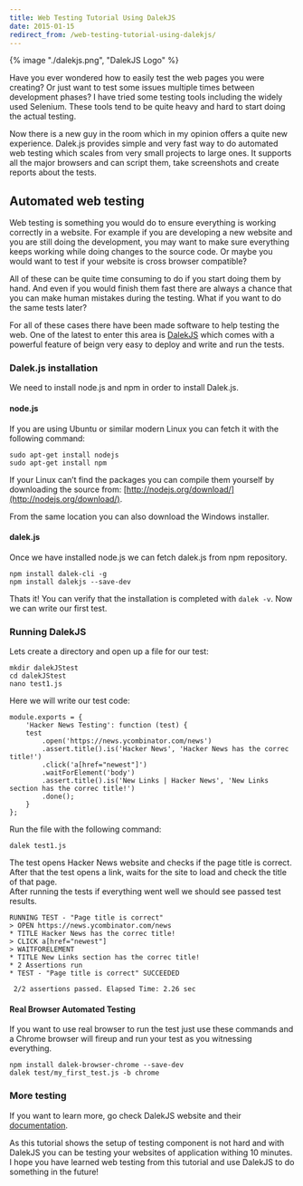 ```yaml
---
title: Web Testing Tutorial Using DalekJS
date: 2015-01-15
redirect_from: /web-testing-tutorial-using-dalekjs/
---
```


{% image "./dalekjs.png", "DalekJS Logo" %}

Have you ever wondered how to easily test the web pages you were creating? Or just want to test some issues multiple times between development phases? I have tried some testing tools including the widely used Selenium. These tools tend to be quite heavy and hard to start doing the actual testing.

Now there is a new guy in the room which in my opinion offers a quite new experience. Dalek.js provides simple and very fast way to do automated web testing which scales from very small projects to large ones. It supports all the major browsers and can script them, take screenshots and create reports about the tests.

Automated web testing
---------------------

Web testing is something you would do to ensure everything is working correctly in a website. For example if you are developing a new website and you are still doing the development, you may want to make sure everything keeps working while doing changes to the source code. Or maybe you would want to test if your website is cross browser compatible?

All of these can be quite time consuming to do if you start doing them by hand. And even if you would finish them fast there are always a chance that you can make human mistakes during the testing. What if you want to do the same tests later?

For all of these cases there have been made software to help testing the web. One of the latest to enter this area is [DalekJS](http://dalekjs.com/) which comes with a powerful feature of beign very easy to deploy and write and run the tests.

### Dalek.js installation

We need to install node.js and npm in order to install Dalek.js.

#### node.js

If you are using Ubuntu or similar modern Linux you can fetch it with the following command:

```
sudo apt-get install nodejs
sudo apt-get install npm
```

If your Linux can’t find the packages you can compile them yourself by downloading the source from: [http://nodejs.org/download/](http://nodejs.org/download/).

From the same location you can also download the Windows installer.

#### dalek.js

Once we have installed node.js we can fetch dalek.js from npm repository.

```
npm install dalek-cli -g
npm install dalekjs --save-dev
```

Thats it! You can verify that the installation is completed with `dalek -v`. Now we can write our first test.

### Running DalekJS

Lets create a directory and open up a file for our test:

```
mkdir dalekJStest
cd dalekJStest
nano test1.js
```

Here we will write our test code:

```
module.exports = {
	'Hacker News Testing': function (test) {
	test
		.open('https://news.ycombinator.com/news')
		.assert.title().is('Hacker News', 'Hacker News has the correc title!')
		.click('a[href="newest"]')
		.waitForElement('body')
		.assert.title().is('New Links | Hacker News', 'New Links section has the correc title!')
		.done();
	}
};
```

Run the file with the following command:

```
dalek test1.js
```

The test opens Hacker News website and checks if the page title is correct. After that the test opens a link, waits for the site to load and check the title of that page.  
After running the tests if everything went well we should see passed test results.

```
RUNNING TEST - "Page title is correct"
> OPEN https://news.ycombinator.com/news
* TITLE Hacker News has the correc title!
> CLICK a[href="newest"]
> WAITFORELEMENT
* TITLE New Links section has the correc title!
* 2 Assertions run
* TEST - "Page title is correct" SUCCEEDED
 
 2/2 assertions passed. Elapsed Time: 2.26 sec
```

#### Real Browser Automated Testing

If you want to use real browser to run the test just use these commands and a Chrome browser will fireup and run your test as you witnessing everything.

```
npm install dalek-browser-chrome --save-dev
dalek test/my_first_test.js -b chrome
```

### More testing

If you want to learn more, go check DalekJS website and their [documentation](http://dalekjs.com/pages/documentation.html).

As this tutorial shows the setup of testing component is not hard and with DalekJS you can be testing your websites of application withing 10 minutes. I hope you have learned web testing from this tutorial and use DalekJS to do something in the future!
